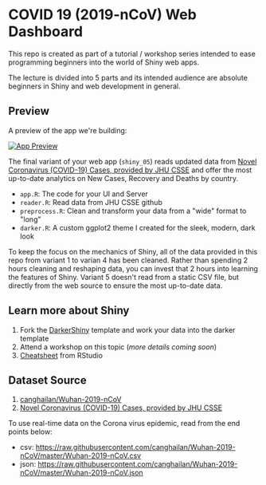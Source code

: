 # COVID 19 (2019-nCoV) Web Dashboard
This repo is created as part of a tutorial / workshop series intended to ease programming beginners into the world of Shiny web apps.

The lecture is divided into 5 parts and its intended audience are absolute beginners in Shiny and web development in general. 

## Preview
A preview of the app we're building:

[![App Preview](assets/apppreview.png)](https://youtu.be/BO3Ce_jZBts)

The final variant of your web app (`shiny_05`) reads updated data from [Novel Coronavirus (COVID-19) Cases, provided by JHU CSSE](https://github.com/CSSEGISandData/COVID-19) and offer the most up-to-date analytics on New Cases, Recovery and Deaths by country. 

- `app.R`: The code for your UI and Server
- `reader.R`: Read data from JHU CSSE github 
- `preprocess.R`: Clean and transform your data from a "wide" format to "long"
- `darker.R`: A custom ggplot2 theme I created for the sleek, modern, dark look

To keep the focus on the mechanics of Shiny, all of the data provided in this repo from variant 1 to varian 4 has been cleaned. Rather than spending 2 hours cleaning and reshaping data, you can invest that 2 hours into learning the features of Shiny. Variant 5 doesn't read from a static CSV file, but directly from the web source to ensure the most up-to-date data.

## Learn more about Shiny
1. Fork the [DarkerShiny](https://github.com/onlyphantom/darkershiny) template and work your data into the darker template
2. Attend a workshop on this topic (_more details coming soon_)
3. [Cheatsheet](https://shiny.rstudio.com/images/shiny-cheatsheet.pdf) from RStudio

## Dataset Source
1. [canghailan/Wuhan-2019-nCoV](https://github.com/canghailan/Wuhan-2019-nCoV)
2. [Novel Coronavirus (COVID-19) Cases, provided by JHU CSSE](https://github.com/CSSEGISandData/COVID-19)

To use real-time data on the Corona virus epidemic, read from the end points below:
- csv: https://raw.githubusercontent.com/canghailan/Wuhan-2019-nCoV/master/Wuhan-2019-nCoV.csv
- json: https://raw.githubusercontent.com/canghailan/Wuhan-2019-nCoV/master/Wuhan-2019-nCoV.json
